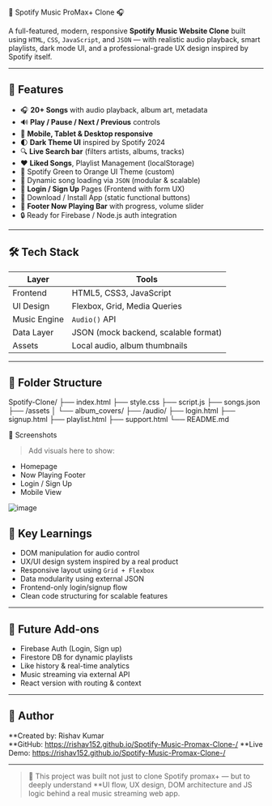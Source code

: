   🎵 Spotify Music ProMax+ Clone 🎧

A full-featured, modern, responsive **Spotify Music Website Clone** built using `HTML`, `CSS`, `JavaScript`, and `JSON` — with realistic audio playback, smart playlists, dark mode UI, and a professional-grade UX design inspired by Spotify itself.

---

## 🚀 Features

- 🎧 **20+ Songs** with audio playback, album art, metadata
- 🔊 **Play / Pause / Next / Previous** controls
- 📱 **Mobile, Tablet & Desktop responsive**
- 🌓 **Dark Theme UI** inspired by Spotify 2024
- 🔍 **Live Search bar** (filters artists, albums, tracks)
- ❤️ **Liked Songs**, Playlist Management (localStorage)
- 🎨 Spotify Green to Orange UI Theme (custom)
- 📁 Dynamic song loading via `JSON` (modular & scalable)
- 🔐 **Login / Sign Up** Pages (Frontend with form UX)
- 🔽 Download / Install App (static functional buttons)
- 🎯 **Footer Now Playing Bar** with progress, volume slider
- 🔒 Ready for Firebase / Node.js auth integration

---

## 🛠️ Tech Stack

| Layer        | Tools                                |
|--------------|--------------------------------------|
| Frontend     | HTML5, CSS3, JavaScript              |
| UI Design    | Flexbox, Grid, Media Queries         |
| Music Engine | `Audio()` API                        |
| Data Layer   | JSON (mock backend, scalable format) |
| Assets       | Local audio, album thumbnails        |

---

## 📁 Folder Structure
Spotify-Clone/
├── index.html
├── style.css
├── script.js
├── songs.json
├── /assets
│ └── album_covers/
├── /audio/
├── login.html
├── signup.html
├── playlist.html
├── support.html
└── README.md

📸 Screenshots

> Add visuals here to show:
- Homepage
- Now Playing Footer
- Login / Sign Up
- Mobile View

![image](https://github.com/user-attachments/assets/64c352e1-bc0f-4fab-be0e-e3f48b587db7)

## 🧠 Key Learnings

- DOM manipulation for audio control
- UX/UI design system inspired by a real product
- Responsive layout using `Grid + Flexbox`
- Data modularity using external JSON
- Frontend-only login/signup flow
- Clean code structuring for scalable features

---

## 📌 Future Add-ons

- Firebase Auth (Login, Sign up)
- Firestore DB for dynamic playlists
- Like history & real-time analytics
- Music streaming via external API
- React version with routing & context

---

## 🙌 Author

**Created by: Rishav Kumar  
**GitHub:  https://rishav152.github.io/Spotify-Music-Promax-Clone-/
**Live Demo: https://rishav152.github.io/Spotify-Music-Promax-Clone-/

---

> 🎯 This project was built not just to clone Spotify promax+ — but to deeply understand **UI flow, UX design, DOM architecture and JS logic behind a real music streaming web app.




